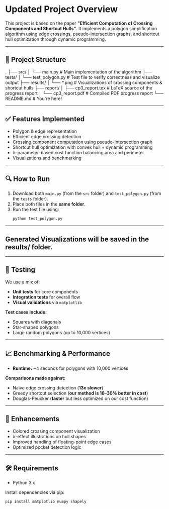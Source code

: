 # Updated Project Overview

This project is based on the paper **"Efficient Computation of Crossing Components and Shortcut Hulls"**. It implements a polygon simplification algorithm using edge crossings, pseudo-intersection graphs, and shortcut hull optimization through dynamic programming.

---

## 📁 Project Structure

.
├── src/
│   └── main.py              # Main implementation of the algorithm
├── tests/
│   └── test_polygon.py      # Test file to verify correctness and visualize output
├── results/
│   └── *.png                # Visualizations of crossing components & shortcut hulls
├── report/
│   ├── cp3_report.tex       # LaTeX source of the progress report
│   └── cp3_report.pdf       # Compiled PDF progress report
└── README.md                # You're here!


---

## ✅ Features Implemented

- Polygon & edge representation
- Efficient edge crossing detection
- Crossing component computation using pseudo-intersection graph
- Shortcut hull optimization with convex hull + dynamic programming
- λ-parameter-based cost function balancing area and perimeter
- Visualizations and benchmarking

---

## 🔍 How to Run

1. Download both `main.py` (from the `src` folder) and `test_polygon.py` (from the `tests` folder).
2. Place both files in the **same folder**.
3. Run the test file using:
   ```bash
   python test_polygon.py

---

## Generated Visualizations will be saved in the results/ folder.

---

## 🧪 Testing

We use a mix of:

- **Unit tests** for core components  
- **Integration tests** for overall flow  
- **Visual validations** via `matplotlib`  

**Test cases include:**

- Squares with diagonals  
- Star-shaped polygons  
- Large random polygons (up to 10,000 vertices)  

---

## 📈 Benchmarking & Performance

- **Runtime:** ~4 seconds for polygons with 10,000 vertices  

**Comparisons made against:**

- Naive edge crossing detection (**13x slower**)  
- Greedy shortcut selection (**our method is 18–30% better in cost**)  
- Douglas-Peucker (**faster** but less optimized on our cost function)  

---

## 🚀 Enhancements

- Colored crossing component visualization  
- λ-effect illustrations on hull shapes  
- Improved handling of floating-point edge cases  
- Optimized pocket detection logic  

---

## 🛠 Requirements

- Python 3.x  

Install dependencies via pip:

```bash
pip install matplotlib numpy shapely
